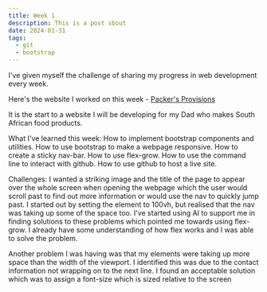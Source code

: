 ```yaml
---
title: Week 1
description: This is a post sbout
date: 2024-01-31
tags:
  - git
  - bootstrap
---
```

I've given myself the challenge of sharing my progress in web development every week. 

Here's the website I worked on this week - [Packer's Provisions](https://piigiipii.github.io/)

It is the start to a website I will be developing for my Dad who makes South African food products.

What I've learned this week:
How to implement bootstrap components and utilities.
How to use bootstrap to make a webpage responsive.
How to create a sticky nav-bar.
How to use flex-grow.
How to use the command line to interact with github.
How to use github to host a live site.

Challenges:
I wanted a striking image and the title of the page to appear over the whole screen when opening the webpage which the user would scroll past to find out more information or would use the nav to quickly jump past. I started out by setting the element to 100vh, but realised that the nav was taking up some of the space too. I've started using AI to support me in finding solutions to these problems which pointed me towards using flex-grow. I already have some understanding of how flex works and I was able to solve the problem. 

Another problem I was having was that my elements were taking up more space than the width of the viewport. I identified this was due to the contact information not wrapping on to the next line. I found an acceptable solution which was to assign a font-size which is sized relative to the screen

